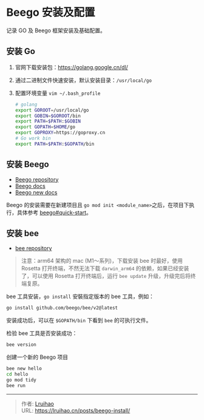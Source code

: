 # Beego 安装及配置


记录 GO 及 Beego 框架安装及基础配置。

<!--more-->

## 安装 Go

1. 官网下载安装包：<https://golang.google.cn/dl/>
2. 通过二进制文件快速安装，默认安装目录：`/usr/local/go`
3. 配置环境变量 `vim ~/.bash_profile`

    ```bash
    # golang
    export GOROOT=/usr/local/go
    export GOBIN=$GOROOT/bin
    export PATH=$PATH:$GOBIN
    export GOPATH=$HOME/go
    export GOPROXY=https://goproxy.cn
    # Go work bin
    export PATH=$PATH:$GOPATH/bin
    ```

## 安装 Beego

- [Beego repository](https://github.com/beego/beego)
- [Beego docs](https://beego.vip/)
- [Beego new docs](https://beego.gocn.vip/)

Beego 的安装需要在新建项目且 `go mod init <module_name>`之后，在项目下执行，具体参考 [beego#quick-start](https://github.com/beego/beego#quick-start)。

## 安装 bee

- [bee repository](https://github.com/beego/bee)

> 注意：arm64 架构的 mac (M1～系列)，下载安装 bee 时最好，使用 Rosetta 打开终端，不然无法下载 `darwin_arm64` 的依赖，如果已经安装了，可以使用 Rosetta 打开终端后，运行 `bee update` 升级，升级完后将终端复原。

bee 工具安装，`go install` 安裝指定版本的 bee 工具，例如：

```bash
go install github.com/beego/bee/v2@latest
```

安装成功后，可以在 `$GOPATH/bin` 下看到 `bee` 的可执行文件。

检验 bee 工具是否安装成功：

```bash
bee version
```

创建一个新的 Beego 项目

```bash
bee new hello
cd hello
go mod tidy
bee run
```


---

> 作者: [Lruihao](https://github.com/Lruihao)  
> URL: https://lruihao.cn/posts/beego-install/  

